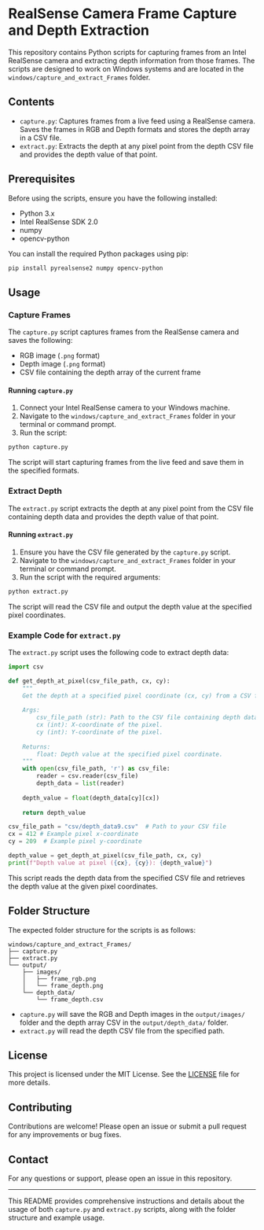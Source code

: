 # RealSense Camera Frame Capture and Depth Extraction

This repository contains Python scripts for capturing frames from an Intel RealSense camera and extracting depth information from those frames. The scripts are designed to work on Windows systems and are located in the `windows/capture_and_extract_Frames` folder.

## Contents

- `capture.py`: Captures frames from a live feed using a RealSense camera. Saves the frames in RGB and Depth formats and stores the depth array in a CSV file.
- `extract.py`: Extracts the depth at any pixel point from the depth CSV file and provides the depth value of that point.

## Prerequisites

Before using the scripts, ensure you have the following installed:

- Python 3.x
- Intel RealSense SDK 2.0
- numpy
- opencv-python

You can install the required Python packages using pip:

```bash
pip install pyrealsense2 numpy opencv-python
```

## Usage

### Capture Frames

The `capture.py` script captures frames from the RealSense camera and saves the following:

- RGB image (`.png` format)
- Depth image (`.png` format)
- CSV file containing the depth array of the current frame

#### Running `capture.py`

1. Connect your Intel RealSense camera to your Windows machine.
2. Navigate to the `windows/capture_and_extract_Frames` folder in your terminal or command prompt.
3. Run the script:

```bash
python capture.py
```

The script will start capturing frames from the live feed and save them in the specified formats.

### Extract Depth

The `extract.py` script extracts the depth at any pixel point from the CSV file containing depth data and provides the depth value of that point.

#### Running `extract.py`

1. Ensure you have the CSV file generated by the `capture.py` script.
2. Navigate to the `windows/capture_and_extract_Frames` folder in your terminal or command prompt.
3. Run the script with the required arguments:

```bash
python extract.py
```

The script will read the CSV file and output the depth value at the specified pixel coordinates.

### Example Code for `extract.py`

The `extract.py` script uses the following code to extract depth data:

```python
import csv

def get_depth_at_pixel(csv_file_path, cx, cy):
    """
    Get the depth at a specified pixel coordinate (cx, cy) from a CSV file containing depth data.
    
    Args:
        csv_file_path (str): Path to the CSV file containing depth data.
        cx (int): X-coordinate of the pixel.
        cy (int): Y-coordinate of the pixel.
    
    Returns:
        float: Depth value at the specified pixel coordinate.
    """
    with open(csv_file_path, 'r') as csv_file:
        reader = csv.reader(csv_file)
        depth_data = list(reader)
    
    depth_value = float(depth_data[cy][cx])
    
    return depth_value

csv_file_path = "csv/depth_data9.csv"  # Path to your CSV file
cx = 412 # Example pixel x-coordinate
cy = 209  # Example pixel y-coordinate

depth_value = get_depth_at_pixel(csv_file_path, cx, cy)
print(f"Depth value at pixel ({cx}, {cy}): {depth_value}")
```

This script reads the depth data from the specified CSV file and retrieves the depth value at the given pixel coordinates.

## Folder Structure

The expected folder structure for the scripts is as follows:

```
windows/capture_and_extract_Frames/
├── capture.py
├── extract.py
└── output/
    ├── images/
    │   ├── frame_rgb.png
    │   └── frame_depth.png
    └── depth_data/
        └── frame_depth.csv
```

- `capture.py` will save the RGB and Depth images in the `output/images/` folder and the depth array CSV in the `output/depth_data/` folder.
- `extract.py` will read the depth CSV file from the specified path.

## License

This project is licensed under the MIT License. See the [LICENSE](LICENSE) file for more details.

## Contributing

Contributions are welcome! Please open an issue or submit a pull request for any improvements or bug fixes.

## Contact

For any questions or support, please open an issue in this repository.

---

This README provides comprehensive instructions and details about the usage of both `capture.py` and `extract.py` scripts, along with the folder structure and example usage.
